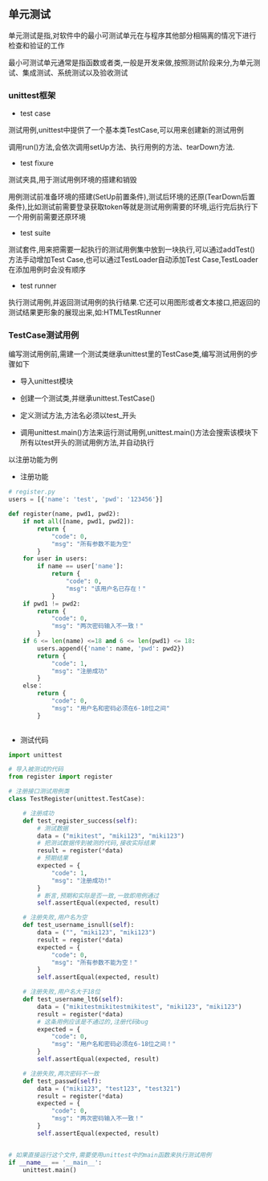 <!--
 * @Description: 
 * @Version: 1.0
 * @Author: DaLao
 * @Email: dalao_li@163.com
 * @Date: 2021-02-06 13:09:18
 * @LastEditors: dalao
 * @LastEditTime: 2022-04-10 14:52:02
-->

## 单元测试


单元测试是指,对软件中的最小可测试单元在与程序其他部分相隔离的情况下进行检查和验证的工作

最小可测试单元通常是指函数或者类,一般是开发来做,按照测试阶段来分,为单元测试、集成测试、系统测试以及验收测试


### unittest框架

- test case

测试用例,unittest中提供了一个基本类TestCase,可以用来创建新的测试用例

调用run()方法,会依次调用setUp方法、执行用例的方法、tearDown方法.

- test fixure

测试夹具,用于测试用例环境的搭建和销毁

用例测试前准备环境的搭建(SetUp前置条件),测试后环境的还原(TearDown后置条件),比如测试前需要登录获取token等就是测试用例需要的环境,运行完后执行下一个用例前需要还原环境

- test suite

测试套件,用来把需要一起执行的测试用例集中放到一块执行,可以通过addTest()方法手动增加Test Case,也可以通过TestLoader自动添加Test Case,TestLoader在添加用例时会没有顺序

- test runner

执行测试用例,并返回测试用例的执行结果.它还可以用图形或者文本接口,把返回的测试结果更形象的展现出来,如:HTMLTestRunner


### TestCase测试用例

编写测试用例前,需建一个测试类继承unittest里的TestCase类,编写测试用例的步骤如下

- 导入unittest模块
  
- 创建一个测试类,并继承unittest.TestCase()
  
- 定义测试方法,方法名必须以test_开头
  
- 调用unittest.main()方法来运行测试用例,unittest.main()方法会搜索该模块下所有以test开头的测试用例方法,并自动执行


以注册功能为例

- 注册功能

```py
# register.py
users = [{'name': 'test', 'pwd': '123456'}]

def register(name, pwd1, pwd2):
    if not all([name, pwd1, pwd2]):
        return {
            "code": 0, 
            "msg": "所有参数不能为空"
        }
    for user in users:
        if name == user['name']:
            return {
                "code": 0, 
                "msg": "该用户名已存在！"
            }
    if pwd1 != pwd2:
        return {
            "code": 0, 
            "msg": "两次密码输入不一致！"
        }
    if 6 <= len(name) <=18 and 6 <= len(pwd1) <= 18:
        users.append({'name': name, 'pwd': pwd2})
        return {
            "code": 1, 
            "msg": "注册成功"
        }
    else：
        return {
            "code": 0, 
            "msg": "用户名和密码必须在6-18位之间"
        }
        
```

- 测试代码

```py
import unittest

# 导入被测试的代码
from register import register

# 注册接口测试用例类
class TestRegister(unittest.TestCase):

    # 注册成功
    def test_register_success(self):
        # 测试数据
        data = ("mikitest", "miki123", "miki123")
        # 把测试数据传到被测的代码,接收实际结果
        result = register(*data)
        # 预期结果
        expected = {
            "code": 1,
            "msg": "注册成功!"
        }
        # 断言,预期和实际是否一致,一致即用例通过
        self.assertEqual(expected, result)

    # 注册失败,用户名为空
    def test_username_isnull(self):
        data = ("", "miki123", "miki123")
        result = register(*data)
        expected = {
            "code": 0, 
            "msg": "所有参数不能为空！"
        }
        self.assertEqual(expected, result)

    # 注册失败,用户名大于18位
    def test_username_lt6(self):
        data = ("mikitestmikitestmikitest", "miki123", "miki123")
        result = register(*data)
        # 这条用例应该是不通过的,注册代码bug
        expected = {
            "code": 0, 
            "msg": "用户名和密码必须在6-18位之间！"
        }
        self.assertEqual(expected, result)

    # 注册失败,两次密码不一致
    def test_passwd(self):
        data = ("miki123", "test123", "test321")
        result = register(*data)
        expected = {
            "code": 0, 
            "msg": "两次密码输入不一致！"
        }
        self.assertEqual(expected, result)


# 如果直接运行这个文件,需要使用unittest中的main函数来执行测试用例
if __name__ == '__main__':
    unittest.main()
```
